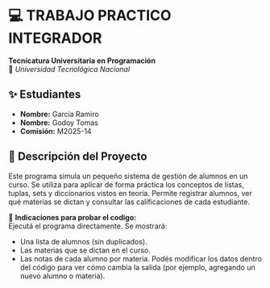 # 💻 TRABAJO PRACTICO INTEGRADOR  
**Tecnicatura Universitaria en Programación**  
📍 *Universidad Tecnológica Nacional*  

## ✨ Estudiantes  
- **Nombre:** Garcia Ramiro  
- **Nombre:** Godoy Tomas
- **Comisión:** M2025-14  

## 📂 Descripción del Proyecto 
Este programa simula un pequeño sistema de gestión de alumnos en un curso. Se utiliza para aplicar de forma práctica los conceptos de listas, tuplas, sets y diccionarios vistos en teoría. Permite registrar alumnos, ver qué materias se dictan y consultar las calificaciones de cada estudiante.  

📌 **Indicaciones para probar el codigo:**  
Ejecutá el programa directamente.
Se mostrará:
- Una lista de alumnos (sin duplicados).
- Las materias que se dictan en el curso.
- Las notas de cada alumno por materia.
Podés modificar los datos dentro del código para ver cómo cambia la salida (por ejemplo, agregando un nuevo alumno o materia).  
